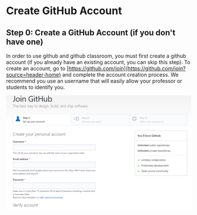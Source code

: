 # Create GitHub Account

## **Step 0: Create a GitHub Account \(if you don't have one\)**

In order to use github and github classroom, you must first create a github account \(if you already have an existing account, you can skip this step\). To create an account, go to [https://github.com/join](https://github.com/join?source=header-home) and complete the account creation process. We recommend you use an  username that will easily allow your professor or students to identify you.

![GitHub Sing Up Page](../.gitbook/assets/image%20%282%29.png)

